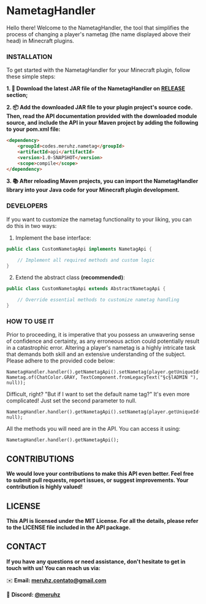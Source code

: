 # **NametagHandler**

Hello there! Welcome to the NametagHandler, the tool that simplifies the process of changing a player's nametag (the name displayed above their head) in Minecraft plugins.

### **INSTALLATION**

To get started with the NametagHandler for your Minecraft plugin, follow these simple steps:

**1. 🔗 Download the latest JAR file of the NametagHandler on [RELEASE](https://github.com/Meruhz/NametagHandler/releases) section;**

**2. 📦 Add the downloaded JAR file to your plugin project's source code. Then, read the API documentation provided with the downloaded module source, and include the API in your Maven project by adding the following to your pom.xml file:**

```html
<dependency>
    <groupId>codes.meruhz.nametag</groupId>
    <artifactId>api</artifactId>
    <version>1.0-SNAPSHOT</version>
    <scope>compile</scope>
</dependency>
```
**3. 📚 After reloading Maven projects, you can import the NametagHandler library into your Java code for your Minecraft plugin development.**

### **DEVELOPERS**

If you want to customize the nametag functionality to your liking, you can do this in two ways:

1. Implement the base interface:

```java
public class CustomNametagApi implements NametagApi {

    // Implement all required methods and custom logic
}
```
2. Extend the abstract class **(recommended)**:

```java
public class CustomNametagApi extends AbstractNametagApi {

    // Override essential methods to customize nametag handling
}
```

### **HOW TO USE IT**

Prior to proceeding, it is imperative that you possess an unwavering sense of confidence and certainty, as any erroneous action could potentially result in a catastrophic error. Altering a player's nametag is a highly intricate task that demands both skill and an extensive understanding of the subject. Please adhere to the provided code below:

```
NametagHandler.handler().getNametagApi().setNametag(player.getUniqueId(), Nametag.of(ChatColor.GRAY, TextComponent.fromLegacyText("§c§lADMIN "), null));
```

Difficult, right? "But if I want to set the default name tag?" It's even more complicated! Just set the second parameter to null.

```
NametagHandler.handler().getNametagApi().setNametag(player.getUniqueId(), null);
```

All the methods you will need are in the API. You can access it using:

```
NametagHandler.handler().getNametagApi();
```

## CONTRIBUTIONS

**We would love your contributions to make this API even better. Feel free to submit pull requests, report issues, or suggest improvements. Your contribution is highly valued!**

## LICENSE

**This API is licensed under the MIT License. For all the details, please refer to the LICENSE file included in the API package.**

## CONTACT

**If you have any questions or need assistance, don't hesitate to get in touch with us! You can reach us via:**

✉️ **Email: [meruhz.contato@gmail.com]()**

👤 **Discord: [@meruhz]()**